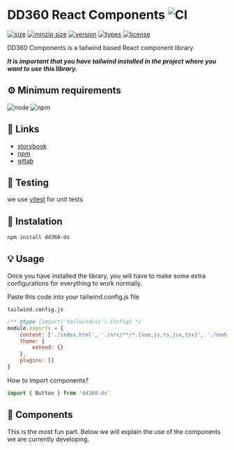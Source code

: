# DD360 React Components ![CI](https://gitlab.com/dd3tech/dd360/dd360-components/badges/main/pipeline.svg)

[![size](https://badgen.net/bundlephobia/min/dd360-ds)](https://www.npmjs.com/package/dd360-ds)
[![minzip size](https://badgen.net/bundlephobia/minzip/dd360-ds)](https://www.npmjs.com/package/dd360-ds)
[![version](https://badgen.net/npm/v/dd360-ds)](https://www.npmjs.com/package/dd360-ds)
[![types](https://badgen.net/npm/types/dd360-ds)](https://www.npmjs.com/package/dd360-ds)
[![license](https://badgen.net/npm/license/dd360-ds)](https://www.npmjs.com/package/dd360-ds)

DD360 Components is a tailwind based React component library

***It is important that you have tailwind installed in the project where you want to use this library.***


## ⚙️ Minimum requirements
![node](https://shields.io/badge/node-v16+-lightgray?logo=nodedotjs&logoWidth=20&style=for-the-badge)
![npm](https://shields.io/badge/npm-v7+-lightgrey?logo=npm&logoWidth=20&style=for-the-badge)

## 🔮 Links

- [storybook](https://main--62ffec7466615c40c8dbe435.chromatic.com/)
- [npm](https://www.npmjs.com/package/dd360-ds)
- [gitlab](https://gitlab.com/dd3tech/dd360/dd360-components)

## 🧪 Testing

we use [vitest](https://vitest.dev/) for unit tests

## 📲 Instalation

```bash
npm install dd360-ds
```

## 💡 Usage

Once you have installed the library, you will have to make some extra configurations for everything to work normally.

Paste this code into your tailwind.config.js file

`tailwind.config.js`
```js
/** @type {import('tailwindcss').Config} */
module.exports = {
    content: ['./index.html', './src/**/*.{vue,js,ts,jsx,tsx}', './node_modules/dd360-ds/**/*.{js,jsx,ts,tsx}'],
    theme: {
        extend: {}
    },
    plugins: []
}
```


How to import components?

```jsx
import { Button } from 'dd360-ds'
```


## 🔫 Components

This is the most fun part. Below we will explain the use of the components we are currently developing.

